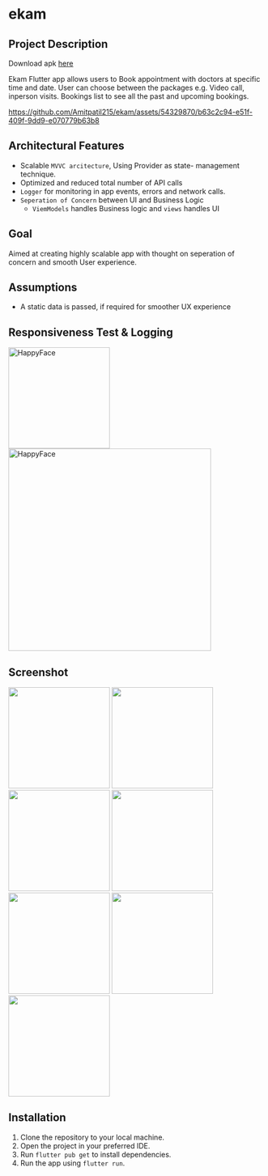 # ekam

## Project Description 

Download apk [here](https://drive.google.com/file/d/17BOipzajVSIUAp6FnyarFF20HYKBPZZi/view?usp=sharing)


Ekam Flutter app allows users to Book appointment with doctors at specific time and date. User can choose between the packages e.g. Video call, inperson visits. Bookings list to see all the past and upcoming bookings.

https://github.com/Amitpatil215/ekam/assets/54329870/b63c2c94-e51f-409f-9dd9-e070779b63b8

## Architectural Features
- Scalable `MVVC arcitecture`, Using Provider as state- management technique.
- Optimized and reduced total number of API calls
- `Logger` for monitoring in app events, errors and network calls.
- `Seperation of Concern` between UI and Business Logic
    - `ViemModels` handles Business logic and `views` handles UI

## Goal

Aimed at creating highly scalable app with thought on seperation of concern and smooth User experience.

## Assumptions

- A static data is passed, if required for smoother UX experience 


## Responsiveness Test & Logging

<img src="https://github.com/Amitpatil215/ekam/assets/54329870/f5799f31-7553-4a7d-9a71-4306094c5482" alt="HappyFace" height="200">
<img src="https://github.com/Amitpatil215/ekam/assets/54329870/a4d677c0-eb40-4610-93a7-99dfbdb57456" alt="HappyFace" width="400">

## Screenshot

<img src="https://github.com/Amitpatil215/ekam/assets/54329870/41280592-c292-4dff-9f4c-ceb81a14e020" height="200">
<img src="https://github.com/Amitpatil215/ekam/assets/54329870/52032972-94a6-4c0b-8fe0-00f014df0e0b" height="200">
<img src="https://github.com/Amitpatil215/ekam/assets/54329870/1968f194-f2f9-4ae9-bbc0-225302091336" height="200">
<img src="https://github.com/Amitpatil215/ekam/assets/54329870/5e465057-7943-4475-9468-da32189c5bcd" height="200">
<img src="https://github.com/Amitpatil215/ekam/assets/54329870/45a6c82d-ce5b-4bb1-9da0-8ad0fef1a0e2" height="200">
<img src="https://github.com/Amitpatil215/ekam/assets/54329870/4d0e2241-bfbe-4348-8224-1e7c56248371" height="200">
<img src="https://github.com/Amitpatil215/ekam/assets/54329870/a47be641-1413-4635-a337-7301834ca0dd" height="200">


## Installation

1. Clone the repository to your local machine.
2. Open the project in your preferred IDE.
3. Run `flutter pub get` to install dependencies.
4. Run the app using `flutter run`.

